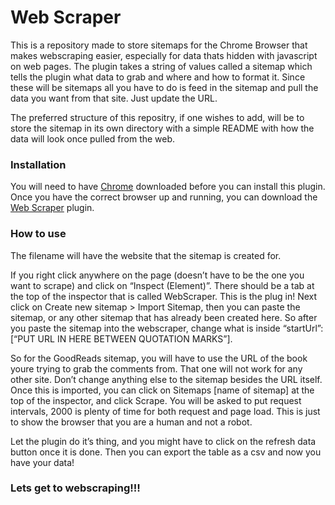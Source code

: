 # Web Scraper

This is a repository made to store sitemaps for the Chrome Browser that makes webscraping easier, especially for data thats hidden with javascript on web pages. The plugin takes a string of values called a sitemap which tells the plugin what data to grab and where and how to format it. Since these will be sitemaps all you have to do is feed in the sitemap and pull the data  you want from that site. Just update the URL.

The preferred structure of this repositry, if one wishes to add, will be to store the sitemap in its own directory with a simple README with how the data will look once pulled from the web.

### Installation
You will need to have [Chrome](https://www.google.com/chrome/?brand=CHBD&gclid=Cj0KCQiAheXiBRD-ARIsAODSpWOzmLkpF-4dXwZN7xKLbjCymg2NFrwTPbMZSUchNROTjo-ISWqgzYQaAuS-EALw_wcB&gclsrc=aw.ds) downloaded before you can install this plugin.
Once you have the correct browser up and running, you can download the [Web Scraper](https://chrome.google.com/webstore/detail/web-scraper/jnhgnonknehpejjnehehllkliplmbmhn?hl=en) plugin.

### How to use 
The filename will have the website that the sitemap is created for. 

If you right click anywhere on the page (doesn’t have to be the one you want to scrape) and click on “Inspect (Element)”. There should be a tab at the top of the inspector that is called WebScraper. This is the plug in! Next click on Create new sitemap > Import Sitemap, then you can paste the sitemap, or any other sitemap that has already been created here. So after you paste the sitemap into the webscraper, change what is inside “startUrl”:[“PUT URL IN HERE BETWEEN QUOTATION MARKS”].

So for the GoodReads sitemap, you will have to use the URL of the book youre trying to grab the comments from. That one will not work for any other site. Don’t change anything else to the sitemap besides the URL itself. Once this is imported, you can click on Sitemaps [name of sitemap] at the top of the inspector, and click Scrape. You will be asked to put request intervals, 2000 is plenty of time for both request and page load. This is just to show the browser that you are a human and not a robot.

Let the plugin do it’s thing, and you might have to click on the refresh data button once it is done. Then you can export the table as a csv and now you have your data!

### Lets get to webscraping!!!
